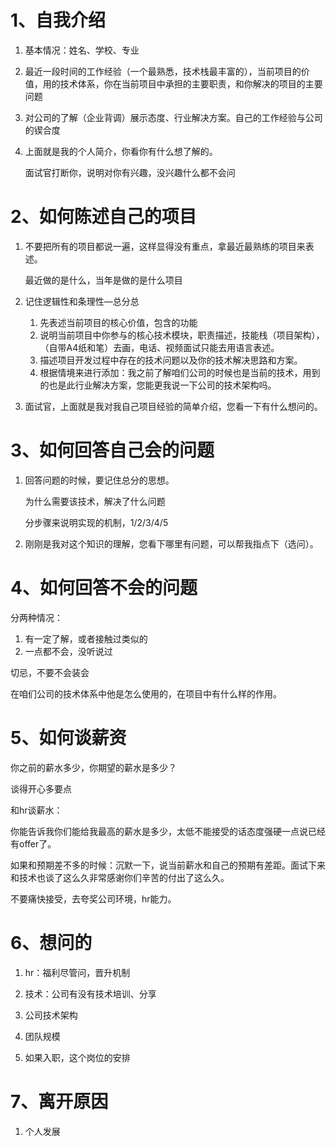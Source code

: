 # 1、自我介绍

1. 基本情况：姓名、学校、专业

2. 最近一段时间的工作经验（一个最熟悉，技术栈最丰富的），当前项目的价值，用的技术体系，你在当前项目中承担的主要职责，和你解决的项目的主要问题

3. 对公司的了解（企业背调）展示态度、行业解决方案。自己的工作经验与公司的锲合度

4. 上面就是我的个人简介，你看你有什么想了解的。

	面试官打断你，说明对你有兴趣，没兴趣什么都不会问

# 2、如何陈述自己的项目

1. 不要把所有的项目都说一遍，这样显得没有重点，拿最近最熟练的项目来表述。

	最近做的是什么，当年是做的是什么项目

2. 记住逻辑性和条理性—总分总

	1. 先表述当前项目的核心价值，包含的功能
	2. 说明当前项目中你参与的核心技术模块，职责描述，技能栈（项目架构），（自带A4纸和笔）去画，电话、视频面试只能去用语言表述。
	3. 描述项目开发过程中存在的技术问题以及你的技术解决思路和方案。
	4. 根据情境来进行添加：我之前了解咱们公司的时候也是当前的技术，用到的也是此行业解决方案，您能更我说一下公司的技术架构吗。

3. 面试官，上面就是我对我自己项目经验的简单介绍，您看一下有什么想问的。

# 3、如何回答自己会的问题

1. 回答问题的时候，要记住总分的思想。

	为什么需要该技术，解决了什么问题

	分步骤来说明实现的机制，1/2/3/4/5

2. 刚刚是我对这个知识的理解，您看下哪里有问题，可以帮我指点下（选问）。

# 4、如何回答不会的问题

分两种情况：

1. 有一定了解，或者接触过类似的
2. 一点都不会，没听说过

切忌，不要不会装会

在咱们公司的技术体系中他是怎么使用的，在项目中有什么样的作用。

# 5、如何谈薪资

你之前的薪水多少，你期望的薪水是多少？

谈得开心多要点

和hr谈薪水：

你能告诉我你们能给我最高的薪水是多少，太低不能接受的话态度强硬一点说已经有offer了。

如果和预期差不多的时候：沉默一下，说当前薪水和自己的预期有差距。面试下来和技术也谈了这么久非常感谢你们辛苦的付出了这么久。

不要痛快接受，去夸奖公司环境，hr能力。



# 6、想问的

1. hr：福利尽管问，晋升机制

2. 技术：公司有没有技术培训、分享
3. 公司技术架构
4. 团队规模
5. 如果入职，这个岗位的安排

# 7、离开原因

1. 个人发展